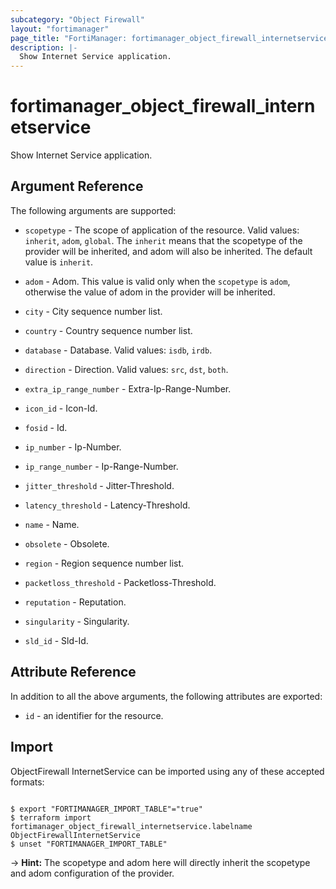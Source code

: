 ```yaml
---
subcategory: "Object Firewall"
layout: "fortimanager"
page_title: "FortiManager: fortimanager_object_firewall_internetservice"
description: |-
  Show Internet Service application.
---
```


# fortimanager_object_firewall_internetservice
Show Internet Service application.

## Argument Reference


The following arguments are supported:

* `scopetype` - The scope of application of the resource. Valid values: `inherit`, `adom`, `global`. The `inherit` means that the scopetype of the provider will be inherited, and adom will also be inherited. The default value is `inherit`.
* `adom` - Adom. This value is valid only when the `scopetype` is `adom`, otherwise the value of adom in the provider will be inherited.

* `city` - City sequence number list.
* `country` - Country sequence number list.
* `database` - Database. Valid values: `isdb`, `irdb`.

* `direction` - Direction. Valid values: `src`, `dst`, `both`.

* `extra_ip_range_number` - Extra-Ip-Range-Number.
* `icon_id` - Icon-Id.
* `fosid` - Id.
* `ip_number` - Ip-Number.
* `ip_range_number` - Ip-Range-Number.
* `jitter_threshold` - Jitter-Threshold.
* `latency_threshold` - Latency-Threshold.
* `name` - Name.
* `obsolete` - Obsolete.
* `region` - Region sequence number list.
* `packetloss_threshold` - Packetloss-Threshold.
* `reputation` - Reputation.
* `singularity` - Singularity.
* `sld_id` - Sld-Id.


## Attribute Reference

In addition to all the above arguments, the following attributes are exported:
* `id` - an identifier for the resource.

## Import

ObjectFirewall InternetService can be imported using any of these accepted formats:
```

$ export "FORTIMANAGER_IMPORT_TABLE"="true"
$ terraform import fortimanager_object_firewall_internetservice.labelname ObjectFirewallInternetService
$ unset "FORTIMANAGER_IMPORT_TABLE"
```
-> **Hint:** The scopetype and adom here will directly inherit the scopetype and adom configuration of the provider.
